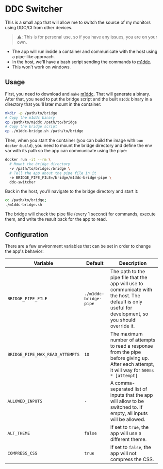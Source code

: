 # DDC Switcher

This is a small app that will allow me to switch the source of my monitors using DDC/CI from other devices.

> ⚠️: This is for personal use, so if you have any issues, you are on your own.

- The app will run inside a container and communicate with the host using a pipe-like approach.
- In the host, we'll have a bash script sending the commands to [m1ddc](https://github.com/waydabber/m1ddc).
- This won't work on windows.

## Usage

First, you need to download and `make` [m1ddc](https://github.com/waydabber/m1ddc). That will generate a binary. After that, you need to put the bridge script and the built `m1ddc` binary in a directory that you'll later mount in the container:

```bash
mkdir -p /path/to/bridge
# Copy the m1ddc binary
cp /path/to/m1ddc /path/to/bridge
# Copy the bridge script
cp ./m1ddc-bridge.sh /path/to/bridge
```

Then, when you start the container (you can build the image with `bun docker:build`), you need to mount the bridge directory and define the env var with its path so the app can communicate using the pipe:

```bash
docker run -it --rm \
  # Mount the bridge directory
  -v /path/to/bridge:/bridge \
  # Tell the app about the pipe file in it
  -e BRIDGE_PIPE_FILE=/bridge/m1ddc-bridge-pipe \
  ddc-switcher
```

Back in the host, you'll navigate to the bridge directory and start it:

```bash
cd /path/to/bridge;
./m1ddc-bridge.sh
```

The bridge will check the pipe file (every 1 second) for commands, execute them, and write the result back for the app to read.

## Configuration

There are a few environment variables that can be set in order to change the app's behavior:

| Variable                        | Default               | Description                                                                                                                                          |
| ------------------------------- | --------------------- | ---------------------------------------------------------------------------------------------------------------------------------------------------- |
| `BRIDGE_PIPE_FILE`              | `./m1ddc-bridge-pipe` | The path to the pipe file that the app will use to communicate with the host. The default is only useful for development, so you should override it. |
| `BRIDGE_PIPE_MAX_READ_ATTEMPTS` | `10`                  | The maximum number of attempts to read a response from the pipe before giving up. After each attempt, it will way for `500ms * [attempt]`            |
| `ALLOWED_INPUTS`                | `-`                   | A comma-separated list of inputs that the app will allow to be switched to. If empty, all inputs will be allowed.                                    |
| `ALT_THEME`                     | `false`               | If set to `true`, the app will use a different theme.                                                                                                |
| `COMPRESS_CSS`                  | `true`                | If set to `false`, the app will not compress the CSS.                                                                                                |
